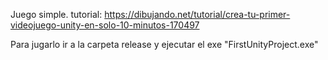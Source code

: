 Juego simple. tutorial: https://dibujando.net/tutorial/crea-tu-primer-videojuego-unity-en-solo-10-minutos-170497


Para jugarlo ir a la carpeta release y ejecutar el exe "FirstUnityProject.exe"